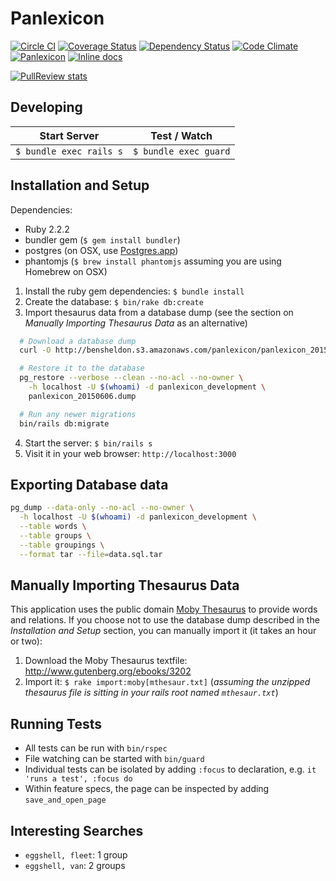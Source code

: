 # Panlexicon

[![Circle CI](https://circleci.com/gh/bensheldon/panlexicon-rails.svg?style=shield)](https://circleci.com/gh/bensheldon/panlexicon-rails)
[![Coverage Status](https://coveralls.io/repos/bensheldon/panlexicon-rails/badge.png?branch=master)](https://coveralls.io/r/bensheldon/panlexicon-rails?branch=master)
[![Dependency Status](https://gemnasium.com/bensheldon/panlexicon-rails.png)](https://gemnasium.com/bensheldon/panlexicon-rails)
[![Code Climate](https://codeclimate.com/github/bensheldon/panlexicon-rails.svg)](https://codeclimate.com/github/bensheldon/panlexicon-rails)
[![Panlexicon](http://img.shields.io/badge/words-103,256-blue.svg)](http://panlexicon.com)
[![Inline docs](http://inch-ci.org/github/bensheldon/panlexicon-rails.svg?branch=master)](http://inch-ci.org/github/bensheldon/panlexicon-rails)

[![PullReview stats](https://www.pullreview.com/github/bensheldon/panlexicon-rails/badges/master.svg?type=full)](https://www.pullreview.com/github/bensheldon/panlexicon-rails/reviews/master)

Developing
----------

Start Server | Test / Watch
-------------|-----------
`$ bundle exec rails s`   | `$ bundle exec guard`

Installation and Setup
----------------------

Dependencies:
- Ruby 2.2.2
- bundler gem (`$ gem install bundler`)
- postgres (on OSX, use [Postgres.app](http://postgresapp.com/))
- phantomjs (`$ brew install phantomjs` assuming you are using Homebrew on OSX)

1. Install the ruby gem dependencies: `$ bundle install`
2. Create the database: `$ bin/rake db:create`
3. Import thesaurus data from a database dump (see the section on _Manually Importing Thesaurus Data_ as an alternative)
  ```bash
    # Download a database dump
    curl -O http://bensheldon.s3.amazonaws.com/panlexicon/panlexicon_20150606.dump

    # Restore it to the database
    pg_restore --verbose --clean --no-acl --no-owner \
      -h localhost -U $(whoami) -d panlexicon_development \
      panlexicon_20150606.dump

    # Run any newer migrations
    bin/rails db:migrate
  ```
4. Start the server: `$ bin/rails s`
5. Visit it in your web browser: `http://localhost:3000`

Exporting Database data
-----------------------

```bash
pg_dump --data-only --no-acl --no-owner \
  -h localhost -U $(whoami) -d panlexicon_development \
  --table words \
  --table groups \
  --table groupings \
  --format tar --file=data.sql.tar
```

Manually Importing Thesaurus Data
-------------------------------------

This application uses the public domain [Moby Thesaurus](http://www.gutenberg.org/ebooks/3202) to provide words and relations. If you choose not to use the database dump described in the _Installation and Setup_ section, you can manually import it (it takes an hour or two):

1. Download the Moby Thesaurus textfile: http://www.gutenberg.org/ebooks/3202
2. Import it: `$ rake import:moby[mthesaur.txt]` (_assuming the unzipped thesaurus file is sitting in your rails root named `mthesaur.txt`_)

Running Tests
-------------

- All tests can be run with `bin/rspec`
- File watching can be started with `bin/guard`
- Individual tests can be isolated by adding `:focus` to declaration, e.g. `it 'runs a test', :focus do`
- Within feature specs, the page can be inspected by adding `save_and_open_page`

Interesting Searches
--------------------

- `eggshell, fleet`: 1 group
- `eggshell, van`: 2 groups
